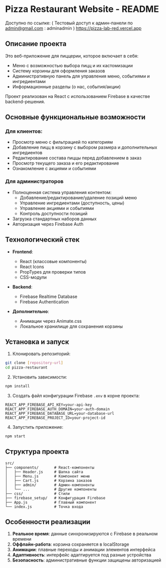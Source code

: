 # Pizza Restaurant Website - README
Доступно по ссылке: ( Тестовый доступ к админ-панели по admin@gmail.com : adminadmin )
https://pizza-lab-red.vercel.app

## Описание проекта

Это веб-приложение для пиццерии, которое включает в себя:

- Меню с возможностью выбора пицц и их кастомизации
- Систему корзины для оформления заказов
- Административную панель для управления меню, событиями и ингредиентами
- Информационные разделы (о нас, события/акции)

Проект реализован на React с использованием Firebase в качестве backend-решения.

## Основные функциональные возможности

### Для клиентов:
- Просмотр меню с фильтрацией по категориям
- Добавление пицц в корзину с выбором размера и дополнительных ингредиентов
- Редактирование состава пиццы перед добавлением в заказ
- Просмотр текущего заказа и его редактирование
- Ознакомление с акциями и событиями

### Для администраторов 
- Полноценная система управления контентом:
  - Добавление/редактирование/удаление позиций меню
  - Управление ингредиентами (доступность, цены)
  - Управление акциями и событиями
  - Контроль доступности позиций
- Загрузка стандартных наборов данных
- Авторизация через Firebase Auth

## Технологический стек

- **Frontend**:
  - React (классовые компоненты)
  - React Icons
  - PropTypes для проверки типов
  - CSS-модули

- **Backend**:
  - Firebase Realtime Database
  - Firebase Authentication

- **Дополнительно**:
  - Анимации через Animate.css
  - Локальное хранилище для сохранения корзины

## Установка и запуск

1. Клонировать репозиторий:
```bash
git clone [repository-url]
cd pizza-restaurant
```

2. Установить зависимости:
```bash
npm install
```

3. Создать файл конфигурации Firebase `.env` в корне проекта:
```
REACT_APP_FIREBASE_API_KEY=your-api-key
REACT_APP_FIREBASE_AUTH_DOMAIN=your-auth-domain
REACT_APP_FIREBASE_DATABASE_URL=your-database-url
REACT_APP_FIREBASE_PROJECT_ID=your-project-id
```

4. Запустить приложение:
```bash
npm start
```

## Структура проекта

```
src/
├── components/       # React-компоненты
│   ├── Header.js     # Шапка сайта
│   ├── Menu.js       # Компонент меню
│   ├── Cart.js       # Корзина заказов
│   ├── admin/        # Админ-компоненты
│   └── ...           # Другие компоненты
├── css/              # Стили
├── firebase_setup/   # Конфигурация Firebase
├── App.js            # Главный компонент
└── index.js          # Точка входа
```

## Особенности реализации

1. **Реальное время**: данные синхронизируются с Firebase в реальном времени
2. **Оффлайн-работа**: корзина сохраняется в localStorage
3. **Анимации**: плавные переходы и анимации элементов интерфейса
4. **Адаптивность**: интерфейс адаптируется под разные устройства
5. **Безопасность**: административные функции защищены авторизацией
